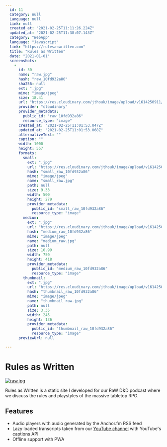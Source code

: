 ```yaml
---
  id: 11
  Category: null
  Language: null
  Link: null
  created_at: "2021-02-25T11:11:26.224Z"
  updated_at: "2021-02-25T11:38:07.143Z"
  category: "WebApp"
  language: "Javascript"
  link: "https://rulesaswritten.com"
  title: "Rules as Written"
  date: "2021-01-01"
  screenshots: 
    - 
      id: 30
      name: "raw.jpg"
      hash: "raw_10fd932a86"
      sha256: null
      ext: ".jpg"
      mime: "image/jpeg"
      size: 18.41
      url: "https://res.cloudinary.com/jthouk/image/upload/v1614250911/raw_10fd932a86.jpg"
      provider: "cloudinary"
      provider_metadata: 
        public_id: "raw_10fd932a86"
        resource_type: "image"
      created_at: "2021-02-25T11:01:53.047Z"
      updated_at: "2021-02-25T11:01:53.068Z"
      alternativeText: ""
      caption: ""
      width: 1000
      height: 557
      formats: 
        small: 
          ext: ".jpg"
          url: "https://res.cloudinary.com/jthouk/image/upload/v1614250912/small_raw_10fd932a86.jpg"
          hash: "small_raw_10fd932a86"
          mime: "image/jpeg"
          name: "small_raw.jpg"
          path: null
          size: 9.33
          width: 500
          height: 279
          provider_metadata: 
            public_id: "small_raw_10fd932a86"
            resource_type: "image"
        medium: 
          ext: ".jpg"
          url: "https://res.cloudinary.com/jthouk/image/upload/v1614250912/medium_raw_10fd932a86.jpg"
          hash: "medium_raw_10fd932a86"
          mime: "image/jpeg"
          name: "medium_raw.jpg"
          path: null
          size: 16.99
          width: 750
          height: 418
          provider_metadata: 
            public_id: "medium_raw_10fd932a86"
            resource_type: "image"
        thumbnail: 
          ext: ".jpg"
          url: "https://res.cloudinary.com/jthouk/image/upload/v1614250911/thumbnail_raw_10fd932a86.jpg"
          hash: "thumbnail_raw_10fd932a86"
          mime: "image/jpeg"
          name: "thumbnail_raw.jpg"
          path: null
          size: 3.35
          width: 245
          height: 136
          provider_metadata: 
            public_id: "thumbnail_raw_10fd932a86"
            resource_type: "image"
      previewUrl: null

---
```

# Rules as Written

[![raw.jpg](https://res.cloudinary.com/jthouk/image/upload/v1614250911/raw_10fd932a86.jpg)](https://rulesaswrittenshow.com)

Rules as Written is a static site I developed for our RaW D&D podcast where we discuss the rules and playstyles of the massive tabletop RPG.

## Features

* Audio players with audio generated by the Anchor.fm RSS feed
* Lazy loaded transcripts taken from our [YouTube channel](https://www.youtube.com/channel/UCpqh72Jl2K09HvKBiqMixAA) with YouTube's captions API
* Offline support with PWA

